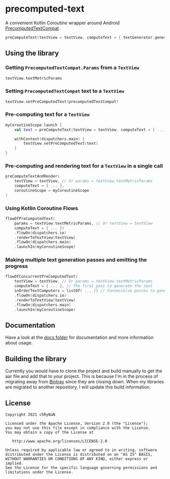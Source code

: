 # precomputed-text

A convenient Kotlin Coroutine wrapper around Android [PrecomputedTextCompat](https://developer.android.com/reference/androidx/core/text/PrecomputedTextCompat).

```kotlin
preComputeText(textView = textView, computeText = { textGenerator.generate() })
```

## Using the library

### Getting `PrecomputedTextCompat.Params` from a `TextView`

```kotlin
textView.textMetricParams
```

### Setting `PrecomputedTextCompat` text to a `TextView`

```kotlin
textView.setPreComputedText(precomputedTextCompat)
```

### Pre-computing text for a `TextView`

```kotlin
myCoroutineScope.launch {
    val text = preComputeText(textView = textView, computeText = { ... })

    withContext(dispatchers.main) {
        textView.setPreComputedText(text)
    }
}
```

### Pre-computing and rendering text for a `TextView` in a single call

```kotlin
preComputeTextAndRender(
    textView = textView, // Or params = textView.textMetricParams
    computeText = { ... },
    coroutineScope = myCoroutineScope
)
```

### Using Kotlin Coroutine Flows

```kotlin
flowOfPreComputedText(
    params = textView.textMetricParams, // Or textView = textView
    computeText = { ... })
    .flowOn(dispatchers.io)
    .renderToTextView(textView)
    .flowOn(dispatchers.main)
    .launchIn(myCoroutineScope)
```

### Making multiple text generation passes and emitting the progress

```kotlin
flowOfConcurrentPreComputedText(
    textView = textView, // Or params = textView.textMetricParams
    computeText = { ... }, // The first pass to generate the text
    inOrderTextComputers = listOf( ... )) // Consecutive passes to generate the text
    .flowOn(dispatchers.io)
    .renderToTextView(textView)
    .flowOn(dispatchers.main)
    .launchIn(myCoroutineScope)
```

## Documentation

Have a look at the [docs folder](docs) for documentation and more information about usage.

## Building the library

Currently you would have to clone the project and build manually to get the aar file and add that to your project. This is because I'm in the process of migrating away from [Bintray](https://bintray.com) since they are closing down.
When my libraries are migrated to another repository, I will update this build information.

## License

```
Copyright 2021 chRyNaN

Licensed under the Apache License, Version 2.0 (the "License");
you may not use this file except in compliance with the License.
You may obtain a copy of the License at

   http://www.apache.org/licenses/LICENSE-2.0

Unless required by applicable law or agreed to in writing, software
distributed under the License is distributed on an "AS IS" BASIS,
WITHOUT WARRANTIES OR CONDITIONS OF ANY KIND, either express or implied.
See the License for the specific language governing permissions and
limitations under the License.
```
